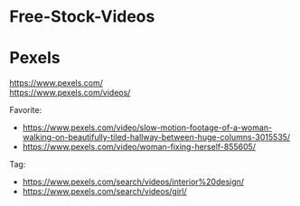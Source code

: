 # Free-Stock-Videos

# Pexels
https://www.pexels.com/  
https://www.pexels.com/videos/

Favorite:
- https://www.pexels.com/video/slow-motion-footage-of-a-woman-walking-on-beautifully-tiled-hallway-between-huge-columns-3015535/
- https://www.pexels.com/video/woman-fixing-herself-855605/

Tag:
- https://www.pexels.com/search/videos/interior%20design/
- https://www.pexels.com/search/videos/girl/
